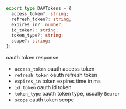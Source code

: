 ```ts
export type DAVTokens = {
  access_token?: string;
  refresh_token?: string;
  expires_in?: number;
  id_token?: string;
  token_type?: string;
  scope?: string;
};
```

oauth token response

- `access_token` oauth access token
- `refresh_token` oauth refresh token
- `expires_in` token expires time in ms
- `id_token` oauth id token
- `token_type` oauth token type, usually `Bearer`
- `scope` oauth token scope